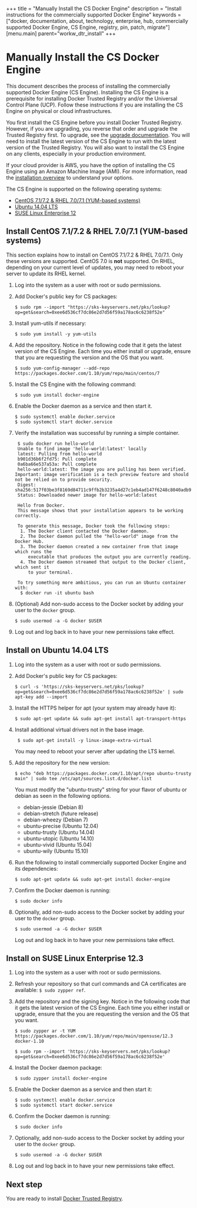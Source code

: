 +++
title = "Manually Install the CS Docker Engine"
description = "Install instructions for the commercially supported Docker Engine"
keywords = ["docker, documentation, about, technology, enterprise, hub, commercially supported Docker Engine, CS Engine, registry, pin, patch, migrate"]
[menu.main]
parent="workw_dtr_install"
+++


# Manually Install the CS Docker Engine

This document describes the process of installing the commercially supported
Docker Engine (CS Engine). Installing the CS Engine is a prerequisite for
installing Docker Trusted Registry and/or the Universal Control Plane (UCP).
Follow these instructions if you are installing the CS Engine on physical or
cloud infrastructures.


You first install the CS Engine before you install Docker Trusted Registry.
However, if you are upgrading, you reverse that order and upgrade the Trusted
Registry first. To upgrade, see the [upgrade documentation](upgrade.md). You will need to install the latest version of the CS Engine to run with the latest
version of the Trusted Registry. You will also want to install the CS Engine on
any clients, especially in your production environment.

If your cloud provider is AWS, you have the option of installing the CS Engine
using an Amazon Machine Image (AMI). For more information, read the [installation overview](index.md) to understand your options.

The CS Engine is supported on the following operating systems:


* [CentOS 7.1/7.2 & RHEL 7.0/7.1 (YUM-based systems)](#install-on-centos-7-1-rhel-7-0-7-1-yum-based-systems)
* [Ubuntu 14.04 LTS](#install-on-ubuntu-14-04-lts)
* [SUSE Linux Enterprise 12](#install-on-suse-linux-enterprise-12-3)


## Install CentOS 7.1/7.2 & RHEL 7.0/7.1 (YUM-based systems)

This section explains how to install on CentOS 7.1/7.2 & RHEL 7.0/7.1. Only
these versions are supported. CentOS 7.0 is **not** supported. On RHEL,
depending on your current level of updates, you may need to reboot your server
to update its RHEL kernel.

1. Log into the system as a user with root or sudo permissions.

2. Add Docker's public key for CS packages:

    ```
    $ sudo rpm --import "https://sks-keyservers.net/pks/lookup?op=get&search=0xee6d536cf7dc86e2d7d56f59a178ac6c6238f52e"
    ```

3. Install yum-utils if necessary:

    `$ sudo yum install -y yum-utils`

4. Add the repository. Notice in the following code that it gets the latest
version of the CS Engine. Each time you either install or upgrade, ensure that
you are requesting the version and the OS that you want.


    ```
    $ sudo yum-config-manager --add-repo https://packages.docker.com/1.10/yum/repo/main/centos/7
    ```

5. Install the CS Engine with the following command:

    `$ sudo yum install docker-engine`

6. Enable the Docker daemon as a service and then start it.

    ```
    $ sudo systemctl enable docker.service
    $ sudo systemctl start docker.service
    ```

7. Verify the installation was successful by running a simple container.

        $ sudo docker run hello-world
        Unable to find image 'hello-world:latest' locally
        latest: Pulling from hello-world
        b901d36b6f2fd75: Pull complete
        0a6ba66e537a53a: Pull complete
        hello-world:latest: The image you are pulling has been verified. Important: image verification is a tech preview feature and should not be relied on to provide security.
        Digest: sha256:517f03be3f8169d84711c9ffb2b3235a4d27c1eb4ad147f6248c8040adb93113
        Status: Downloaded newer image for hello-world:latest

        Hello from Docker.
        This message shows that your installation appears to be working correctly.

        To generate this message, Docker took the following steps:
         1. The Docker client contacted the Docker daemon.
         2. The Docker daemon pulled the "hello-world" image from the Docker Hub.
         3. The Docker daemon created a new container from that image which runs the
            executable that produces the output you are currently reading.
         4. The Docker daemon streamed that output to the Docker client, which sent it
            to your terminal.

        To try something more ambitious, you can run an Ubuntu container with:
         $ docker run -it ubuntu bash

8. (Optional) Add non-sudo access to the Docker socket by adding your user to the `docker` group.

    `$ sudo usermod -a -G docker $USER`

9. Log out and log back in to have your new permissions take effect.


## Install on Ubuntu 14.04 LTS

1. Log into the system as a user with root or sudo permissions.

2. Add Docker's public key for CS packages:

    `$ curl -s 'https://sks-keyservers.net/pks/lookup?op=get&search=0xee6d536cf7dc86e2d7d56f59a178ac6c6238f52e' | sudo apt-key add --import`

3. Install the HTTPS helper for apt (your system may already have it):

    `$ sudo apt-get update && sudo apt-get install apt-transport-https`

4. Install additional virtual drivers not in the base image.

        $ sudo apt-get install -y linux-image-extra-virtual

      You may need to reboot your server after updating the LTS kernel.

5. Add the repository for the new version:

    `$ echo "deb https://packages.docker.com/1.10/apt/repo ubuntu-trusty main" | sudo tee /etc/apt/sources.list.d/docker.list`

      You must modify the "ubuntu-trusty" string for your flavor of ubuntu or debian as seen in the following options.

      * debian-jessie (Debian 8)
      * debian-stretch (future release)
      * debian-wheezy (Debian 7)
      * ubuntu-precise (Ubuntu 12.04)
      * ubuntu-trusty (Ubuntu 14.04)
      * ubuntu-utopic (Ubuntu 14.10)
      * ubuntu-vivid (Ubuntu 15.04)
      * ubuntu-wily (Ubuntu 15.10)

6. Run the following to install commercially supported Docker Engine and its dependencies:

    `$ sudo apt-get update && sudo apt-get install docker-engine`

7. Confirm the Docker daemon is running:

    `$ sudo docker info`

8. Optionally, add non-sudo access to the Docker socket by adding your user to the `docker` group.

    `$ sudo usermod -a -G docker $USER`

    Log out and log back in to have your new permissions take effect.


## Install on SUSE Linux Enterprise 12.3

1. Log into the system as a user with root or sudo permissions.

2. Refresh your repository so that curl commands and CA certificates are available: `$ sudo zypper ref`.

3. Add the repository and the signing key. Notice in the following code that it gets the latest version of the CS Engine. Each time you either install or upgrade, ensure that the you are requesting the version and the OS that you want.

      ```
      $ sudo zypper ar -t YUM https://packages.docker.com/1.10/yum/repo/main/opensuse/12.3 docker-1.10

      $ sudo rpm --import 'https://sks-keyservers.net/pks/lookup?op=get&search=0xee6d536cf7dc86e2d7d56f59a178ac6c6238f52e'
      ```

4. Install the Docker daemon package:

      ```
      $ sudo zypper install docker-engine
      ```

5. Enable the Docker daemon as a service and then start it:

      ```
      $ sudo systemctl enable docker.service
      $ sudo systemctl start docker.service
      ```

6. Confirm the Docker daemon is running:

    `$ sudo docker info`


7. Optionally, add non-sudo access to the Docker socket by adding your user to the `docker` group.

    `$ sudo usermod -a -G docker $USER`

8. Log out and log back in to have your new permissions take effect.


## Next step

You are ready to install [Docker Trusted Registry](install-dtr.md).
